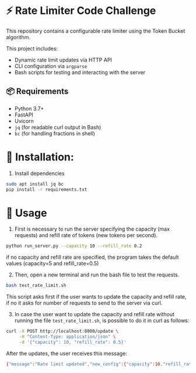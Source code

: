 # ⚡ Rate Limiter Code Challenge

This repository contains a configurable rate limiter using the Token Bucket algorithm.

This project includes:
- Dynamic rate limit updates via HTTP API
- CLI configuration via `argparse`
- Bash scripts for testing and interacting with the server


## 📦 Requirements
- Python 3.7+
- FastAPI
- Uvicorn
- `jq` (for readable curl output in Bash)
- `bc` (for handling fractions in shell)

# 🔩 Installation:
1. Install dependencies
```bash
sudo apt install jq bc 
pip install -r requirements.txt
```

# 🔧 Usage

1. First is necessary to run the server specifying the capacity (max requests) and refill rate of tokens (new tokens per second).
```bash
python run_server.py --capacity 10 --refill_rate 0.2
``` 
if no capacity and refill rate are specified, the program takes the default values (capacity=5  and refill_rate=0.5)

2. Then, open a new terminal and run the bash file to test the requests.
```bash
bash test_rate_limit.sh
``` 
This script asks first if the user wants to update the capacity and refill rate, if no it asks for number of requests to send to the server  via curl.

3. In case the user want to update the capacity and refill rate without running the file `test_rate_limit.sh`, is possible to do it in curl as follows:
```bash
curl -X POST http://localhost:8000/update \
     -H "Content-Type: application/json" \
     -d '{"capacity": 10, "refill_rate": 0.5}'
```  
After the updates, the user receives this message:
```bash
{"message":"Rate limit updated","new_config":{"capacity":10,"refill_rate":0.5}}
```